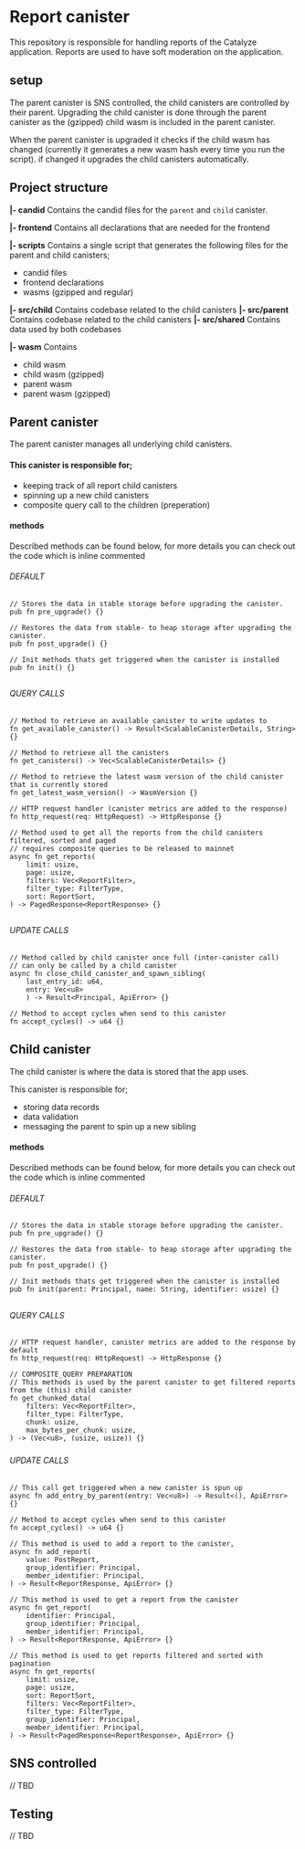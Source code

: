 # Report canister

This repository is responsible for handling reports of the Catalyze application. Reports are used to have soft moderation on the application.

## setup

The parent canister is SNS controlled, the child canisters are controlled by their parent. Upgrading the child canister is done through the parent canister as the (gzipped) child wasm is included in the parent canister.

When the parent canister is upgraded it checks if the child wasm has changed (currently it generates a new wasm hash every time you run the script). if changed it upgrades the child canisters automatically.

## Project structure

**|- candid**
Contains the candid files for the `parent` and `child` canister.

**|- frontend**
Contains all declarations that are needed for the frontend

**|- scripts**
Contains a single script that generates the following files for the parent and child canisters;

- candid files
- frontend declarations
- wasms (gzipped and regular)

**|- src/child**
Contains codebase related to the child canisters
**|- src/parent**
Contains codebase related to the child canisters
**|- src/shared**
Contains data used by both codebases

**|- wasm**
Contains

- child wasm
- child wasm (gzipped)
- parent wasm
- parent wasm (gzipped)

## Parent canister

The parent canister manages all underlying child canisters.

#### This canister is responsible for;

- keeping track of all report child canisters
- spinning up a new child canisters
- composite query call to the children (preperation)

#### methods

Described methods can be found below, for more details you can check out the code which is inline commented

###### DEFAULT

```
// Stores the data in stable storage before upgrading the canister.
pub fn pre_upgrade() {}

// Restores the data from stable- to heap storage after upgrading the canister.
pub fn post_upgrade() {}

// Init methods thats get triggered when the canister is installed
pub fn init() {}
```

##

###### QUERY CALLS

```
// Method to retrieve an available canister to write updates to
fn get_available_canister() -> Result<ScalableCanisterDetails, String> {}

// Method to retrieve all the canisters
fn get_canisters() -> Vec<ScalableCanisterDetails> {}

// Method to retrieve the latest wasm version of the child canister that is currently stored
fn get_latest_wasm_version() -> WasmVersion {}

// HTTP request handler (canister metrics are added to the response)
fn http_request(req: HttpRequest) -> HttpResponse {}

// Method used to get all the reports from the child canisters filtered, sorted and paged
// requires composite queries to be released to mainnet
async fn get_reports(
    limit: usize,
    page: usize,
    filters: Vec<ReportFilter>,
    filter_type: FilterType,
    sort: ReportSort,
) -> PagedResponse<ReportResponse> {}
```

##

###### UPDATE CALLS

```
// Method called by child canister once full (inter-canister call)
// can only be called by a child canister
async fn close_child_canister_and_spawn_sibling(
    last_entry_id: u64,
    entry: Vec<u8>
    ) -> Result<Principal, ApiError> {}

// Method to accept cycles when send to this canister
fn accept_cycles() -> u64 {}
```

## Child canister

The child canister is where the data is stored that the app uses.

This canister is responsible for;

- storing data records
- data validation
- messaging the parent to spin up a new sibling

#### methods

Described methods can be found below, for more details you can check out the code which is inline commented

###### DEFAULT

```
// Stores the data in stable storage before upgrading the canister.
pub fn pre_upgrade() {}

// Restores the data from stable- to heap storage after upgrading the canister.
pub fn post_upgrade() {}

// Init methods thats get triggered when the canister is installed
pub fn init(parent: Principal, name: String, identifier: usize) {}
```

##

###### QUERY CALLS

```
// HTTP request handler, canister metrics are added to the response by default
fn http_request(req: HttpRequest) -> HttpResponse {}

// COMPOSITE_QUERY PREPARATION
// This methods is used by the parent canister to get filtered reports from the (this) child canister
fn get_chunked_data(
    filters: Vec<ReportFilter>,
    filter_type: FilterType,
    chunk: usize,
    max_bytes_per_chunk: usize,
) -> (Vec<u8>, (usize, usize)) {}

```

###

###### UPDATE CALLS

```
// This call get triggered when a new canister is spun up
async fn add_entry_by_parent(entry: Vec<u8>) -> Result<(), ApiError> {}

// Method to accept cycles when send to this canister
fn accept_cycles() -> u64 {}

// This method is used to add a report to the canister,
async fn add_report(
    value: PostReport,
    group_identifier: Principal,
    member_identifier: Principal,
) -> Result<ReportResponse, ApiError> {}

// This method is used to get a report from the canister
async fn get_report(
    identifier: Principal,
    group_identifier: Principal,
    member_identifier: Principal,
) -> Result<ReportResponse, ApiError> {}

// This method is used to get reports filtered and sorted with pagination
async fn get_reports(
    limit: usize,
    page: usize,
    sort: ReportSort,
    filters: Vec<ReportFilter>,
    filter_type: FilterType,
    group_identifier: Principal,
    member_identifier: Principal,
) -> Result<PagedResponse<ReportResponse>, ApiError> {}
```

## SNS controlled

// TBD

## Testing

// TBD
